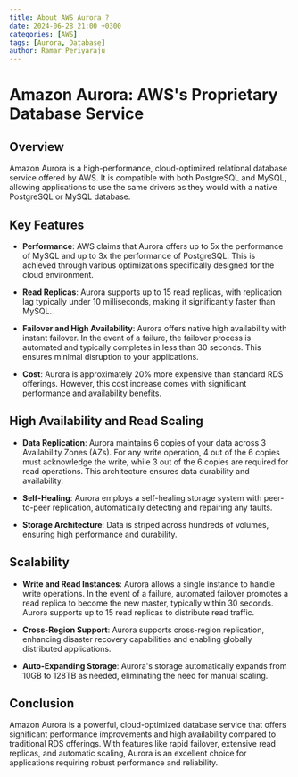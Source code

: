 ```yaml
---
title: About AWS Aurora ?
date: 2024-06-28 21:00 +0300
categories: [AWS]
tags: [Aurora, Database]
author: Ramar Periyaraju
---
```


# Amazon Aurora: AWS's Proprietary Database Service

## Overview

Amazon Aurora is a high-performance, cloud-optimized relational database service offered by AWS. It is compatible with both PostgreSQL and MySQL, allowing applications to use the same drivers as they would with a native PostgreSQL or MySQL database.

## Key Features

- **Performance**: AWS claims that Aurora offers up to 5x the performance of MySQL and up to 3x the performance of PostgreSQL. This is achieved through various optimizations specifically designed for the cloud environment.

- **Read Replicas**: Aurora supports up to 15 read replicas, with replication lag typically under 10 milliseconds, making it significantly faster than MySQL.

- **Failover and High Availability**: Aurora offers native high availability with instant failover. In the event of a failure, the failover process is automated and typically completes in less than 30 seconds. This ensures minimal disruption to your applications.

- **Cost**: Aurora is approximately 20% more expensive than standard RDS offerings. However, this cost increase comes with significant performance and availability benefits.

## High Availability and Read Scaling

- **Data Replication**: Aurora maintains 6 copies of your data across 3 Availability Zones (AZs). For any write operation, 4 out of the 6 copies must acknowledge the write, while 3 out of the 6 copies are required for read operations. This architecture ensures data durability and availability.

- **Self-Healing**: Aurora employs a self-healing storage system with peer-to-peer replication, automatically detecting and repairing any faults.

- **Storage Architecture**: Data is striped across hundreds of volumes, ensuring high performance and durability.

## Scalability

- **Write and Read Instances**: Aurora allows a single instance to handle write operations. In the event of a failure, automated failover promotes a read replica to become the new master, typically within 30 seconds. Aurora supports up to 15 read replicas to distribute read traffic.

- **Cross-Region Support**: Aurora supports cross-region replication, enhancing disaster recovery capabilities and enabling globally distributed applications.

- **Auto-Expanding Storage**: Aurora's storage automatically expands from 10GB to 128TB as needed, eliminating the need for manual scaling.

## Conclusion

Amazon Aurora is a powerful, cloud-optimized database service that offers significant performance improvements and high availability compared to traditional RDS offerings. With features like rapid failover, extensive read replicas, and automatic scaling, Aurora is an excellent choice for applications requiring robust performance and reliability.
